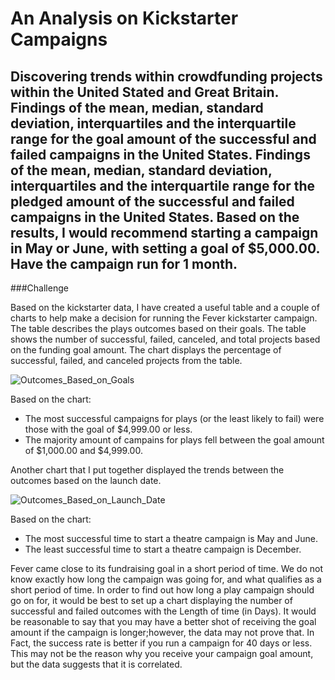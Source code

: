 # An Analysis on Kickstarter Campaigns
Discovering trends within crowdfunding projects within the United Stated and Great Britain. 
Findings of the mean, median, standard deviation, interquartiles and the interquartile range for the goal amount of the successful and failed campaigns in the United States.
Findings of the mean, median, standard deviation, interquartiles and the interquartile range for the pledged amount of the successful and failed campaigns in the United States.
Based on the results, I would recommend starting a campaign in May or June, with setting a goal of $5,000.00. Have the campaign run for 1 month. 
---
###Challenge

Based on the kickstarter data, I have created a useful table and a couple of charts to help make a decision for running the Fever kickstarter campaign. The table describes the plays outcomes based on their goals. The table shows the number of successful, failed, canceled, and total projects based on the funding goal amount. The chart displays the percentage of successful, failed, and canceled projects from the table. 

![Outcomes_Based_on_Goals](Outcomes_Based_on_Goals.png)

Based on the chart:
- The most successful campaigns for plays (or the least likely to fail) were those with the goal of $4,999.00 or less.
- The majority amount of campains for plays fell between the goal amount of $1,000.00 and $4,999.00.

Another chart that I put together displayed the trends between the outcomes based on the launch date. 

![Outcomes_Based_on_Launch_Date](Desktop/UT_Data/Crowdfunding_Analysis/Outcomes_Based_on_Launch_Date.png)

Based on the chart:
- The most successful time to start a theatre campaign is May and June.
- The least successful time to start a theatre campaign is December. 

Fever came close to its fundraising goal in a short period of time. We do not know exactly how long the campaign was going for, and what qualifies as a short period of time. In order to find out how long a play campaign should go on for, it would be best to set up a chart displaying the number of successful and failed outcomes with the Length of time (in Days). It would be reasonable to say that you may have a better shot of receiving the goal amount if the campaign is longer;however, the data may not prove that. In Fact, the success rate is better if you run a campaign for 40 days or less. This may not be the reason why you receive your campaign goal amount, but the data suggests that it is correlated. 

